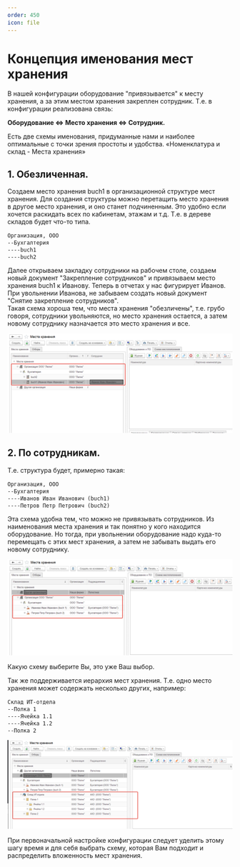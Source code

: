 ```yaml
---
order: 450
icon: file
---
```



# Концепция именования мест хранения
В нашей конфигурации оборудование "привязывается" к месту хранения, а за этим местом хранения закреплен сотрудник. Т.е. в конфигурации реализована связь:

**Оборудование ⇔ Место хранения ⇔ Сотрудник.**

Есть две схемы именования, придуманные нами и наиболее оптимальные с точки зрения простоты и удобства.
«Номенклатура и склад - Места хранения»

## 1. Обезличенная.

Создаем место хранения buch1 в организационной структуре мест хранения. Для создания структуры можно перетащить место хранения в другое место хранения, и оно станет подчиненным. Это удобно если хочется раскидать всех по кабинетам, этажам и т.д.
Т.е. в дереве складов будет что-то типа.

```
Организация, ООО
--Бухгалтерия
----buch1
----buch2
```

Далее открываем закладку сотрудники на рабочем столе, создаем новый документ "Закрепление сотрудников" и привязываем место хранения buch1 к Иванову. Теперь в отчетах у нас фигурирует Иванов.  
При увольнении Иванова, не забываем создать новый документ "Снятие закрепление сотрудников".  
Такая схема хороша тем, что места хранения "обезличены", т.е. грубо говоря, сотрудники увольняются, но место хранения остается, а затем новому сотруднику назначается это место хранения и все.

![01_КонцепцияИменования](static/01_КонцепцияИменования.png)

## 2. По сотрудникам.

Т.е. структура будет, примерно такая:

```
Организация, ООО
--Бухгалтерия
----Иванов Иван Иванович (buch1)
----Петров Петр Петрович (buch2)
```

Эта схема удобна тем, что можно не привязывать сотрудников. Из наименования места хранения и так понятно у кого находится оборудование. Но тогда, при увольнении оборудование надо куда-то перемещать с этих мест хранения, а затем не забывать выдать его новому сотруднику.

![02_КонцепцияИменования](static/02_КонцепцияИменования.png)

Какую схему выберите Вы, это уже Ваш выбор.

Так же поддерживается иерархия мест хранения. Т.е. одно место хранения может содержать несколько других, например:

```
Склад ИТ-отдела
--Полка 1
----Ячейка 1.1
----Ячейка 1.2
--Полка 2
```

![03_КонцепцияИменования](static/03_КонцепцияИменования.png)

При первоначальной настройке конфигурации следует уделить этому шагу время и для себя выбрать схему, которая Вам подходит и распределить вложенность мест хранения.
